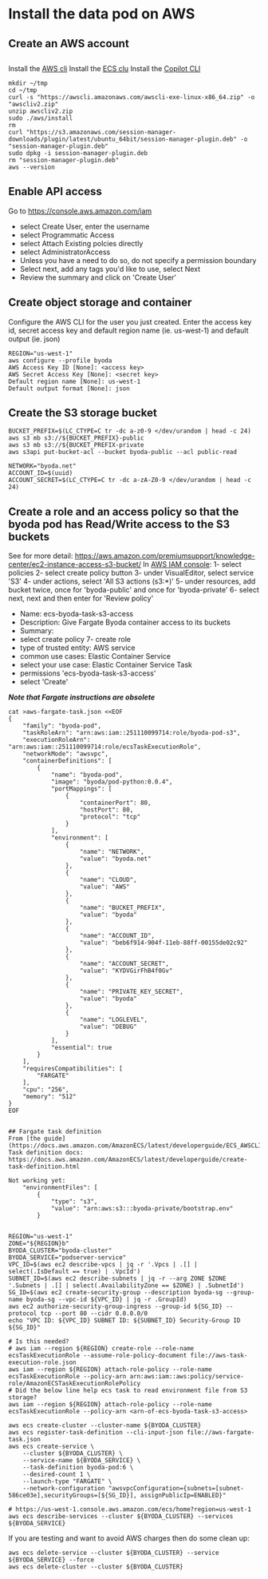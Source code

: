 # Install the data pod on AWS


## Create an AWS account

##
Install the [AWS cli](https://docs.aws.amazon.com/cli/latest/userguide/install-cliv2-linux.html#cliv2-linux-install)
Install the [ECS clu](https://docs.aws.amazon.com/AmazonECS/latest/developerguide/ECS_CLI_installation.html)
Install the [Copilot CLI](https://docs.aws.amazon.com/AmazonECS/latest/developerguide/AWS_Copilot.html)

```
mkdir ~/tmp
cd ~/tmp
curl -s "https://awscli.amazonaws.com/awscli-exe-linux-x86_64.zip" -o "awscliv2.zip"
unzip awscliv2.zip
sudo ./aws/install
rm
curl "https://s3.amazonaws.com/session-manager-downloads/plugin/latest/ubuntu_64bit/session-manager-plugin.deb" -o "session-manager-plugin.deb"
sudo dpkg -i session-manager-plugin.deb
rm "session-manager-plugin.deb"
aws --version
```

## Enable API access
Go to https://console.aws.amazon.com/iam
- select Create User, enter the username
- select Programmatic Access
- select Attach Existing polcies directly
- select AdministratorAccess
- Unless you have a need to do so, do not specify a permission boundary
- Select next, add any tags you'd like to use, select Next
- Review the summary and click on 'Create User'

## Create object storage and container
Configure the AWS CLI for the user you just created. Enter the access key id, secret access key and default region name (ie. us-west-1) and default output (ie. json)
```
REGION="us-west-1"
aws configure --profile byoda
AWS Access Key ID [None]: <access key>
AWS Secret Access Key [None]: <secret key>
Default region name [None]: us-west-1
Default output format [None]: json
```

## Create the S3 storage bucket
```
BUCKET_PREFIX=$(LC_CTYPE=C tr -dc a-z0-9 </dev/urandom | head -c 24)
aws s3 mb s3://${BUCKET_PREFIX}-public
aws s3 mb s3://${BUCKET_PREFIX-private
aws s3api put-bucket-acl --bucket byoda-public --acl public-read

NETWORK="byoda.net"
ACCOUNT_ID=$(uuid)
ACCOUNT_SECRET=$(LC_CTYPE=C tr -dc a-zA-Z0-9 </dev/urandom | head -c 24)

```

## Create a role and an access policy so that the byoda pod has Read/Write access to the S3 buckets
See for more detail: https://aws.amazon.com/premiumsupport/knowledge-center/ec2-instance-access-s3-bucket/
In [AWS IAM console](https://console.aws.amazon.com/iam/home#/policies):
1- select policies
2- select create policy button
3- under VisualEditor, select service 'S3'
4- under actions, select 'All S3 actions (s3:*)'
5- under resources, add bucket twice, once for 'byoda-public' and once for 'byoda-private'
6- select next, next and then enter for 'Review policy'
  - Name: ecs-byoda-task-s3-access
  - Description: Give Fargate Byoda container access to its buckets
  - Summary:
  - select create policy
7- create role
  - type of trusted entity: AWS service
  - common use cases: Elastic Container Service
  - select your use case: Elastic Container Service Task
  - permissions 'ecs-byoda-task-s3-access'
  - select 'Create'




***Note that Fargate instructions are obsolete***

```
cat >aws-fargate-task.json <<EOF
{
    "family": "byoda-pod",
    "taskRoleArn": "arn:aws:iam::251110099714:role/byoda-pod-s3",
    "executionRoleArn": "arn:aws:iam::251110099714:role/ecsTaskExecutionRole",
    "networkMode": "awsvpc",
    "containerDefinitions": [
        {
            "name": "byoda-pod",
            "image": "byoda/pod-python:0.0.4",
            "portMappings": [
                {
                    "containerPort": 80,
                    "hostPort": 80,
                    "protocol": "tcp"
                }
            ],
            "environment": [
                {
                    "name": "NETWORK",
                    "value": "byoda.net"
                },
                {
                    "name": "CLOUD",
                    "value": "AWS"
                },
                {
                    "name": "BUCKET_PREFIX",
                    "value": "byoda"
                },
                {
                    "name": "ACCOUNT_ID",
                    "value": "beb6f914-904f-11eb-88ff-00155de02c92"
                },
                {
                    "name": "ACCOUNT_SECRET",
                    "value": "KYDVGirFhB4f0Gv"
                },
                {
                    "name": "PRIVATE_KEY_SECRET",
                    "value": "byoda"
                },
                {
                    "name": "LOGLEVEL",
                    "value": "DEBUG"
                }
            ],
            "essential": true
        }
    ],
    "requiresCompatibilities": [
        "FARGATE"
    ],
    "cpu": "256",
    "memory": "512"
}
EOF


## Fargate task definition
From [the guide](https://docs.aws.amazon.com/AmazonECS/latest/developerguide/ECS_AWSCLI_Fargate.html):
Task definition docs: https://docs.aws.amazon.com/AmazonECS/latest/developerguide/create-task-definition.html

Not working yet:
    "environmentFiles": [
        {
            "type": "s3",
            "value": "arn:aws:s3:::byoda-private/bootstrap.env"
        }


REGION="us-west-1"
ZONE="${REGION}b"
BYODA_CLUSTER="byoda-cluster"
BYODA_SERVICE="podserver-service"
VPC_ID=$(aws ec2 describe-vpcs | jq -r '.Vpcs | .[] | select(.IsDefault == true) | .VpcId')
SUBNET_ID=$(aws ec2 describe-subnets | jq -r --arg ZONE $ZONE '.Subnets | .[] | select(.AvailabilityZone == $ZONE) | .SubnetId')
SG_ID=$(aws ec2 create-security-group --description byoda-sg --group-name byoda-sg --vpc-id ${VPC_ID} | jq -r .GroupId)
aws ec2 authorize-security-group-ingress --group-id ${SG_ID} --protocol tcp --port 80 --cidr 0.0.0.0/0
echo "VPC ID: ${VPC_ID} SUBNET ID: ${SUBNET_ID} Security-Group ID ${SG_ID}"

# Is this needed?
# aws iam --region ${REGION} create-role --role-name ecsTaskExecutionRole --assume-role-policy-document file://aws-task-execution-role.json
aws iam --region ${REGION} attach-role-policy --role-name ecsTaskExecutionRole --policy-arn arn:aws:iam::aws:policy/service-role/AmazonECSTaskExecutionRolePolicy
# Did the below line help ecs task to read environment file from S3 storage?
aws iam --region ${REGION} attach-role-policy --role-name ecsTaskExecutionRole --policy-arn <arn-of-ecs-byoda-task-s3-access>

aws ecs create-cluster --cluster-name ${BYODA_CLUSTER}
aws ecs register-task-definition --cli-input-json file://aws-fargate-task.json
aws ecs create-service \
    --cluster ${BYODA_CLUSTER} \
    --service-name ${BYODA_SERVICE} \
    --task-definition byoda-pod:6 \
    --desired-count 1 \
    --launch-type "FARGATE" \
    --network-configuration "awsvpcConfiguration={subnets=[subnet-586ce03e],securityGroups=[${SG_ID}], assignPublicIp=ENABLED}"

# https://us-west-1.console.aws.amazon.com/ecs/home?region=us-west-1
aws ecs describe-services --cluster ${BYODA_CLUSTER} --services ${BYODA_SERVICE}
```

If you are testing and want to avoid AWS charges then do some clean up:
```
aws ecs delete-service --cluster ${BYODA_CLUSTER} --service ${BYODA_SERVICE} --force
aws ecs delete-cluster --cluster ${BYODA_CLUSTER}
